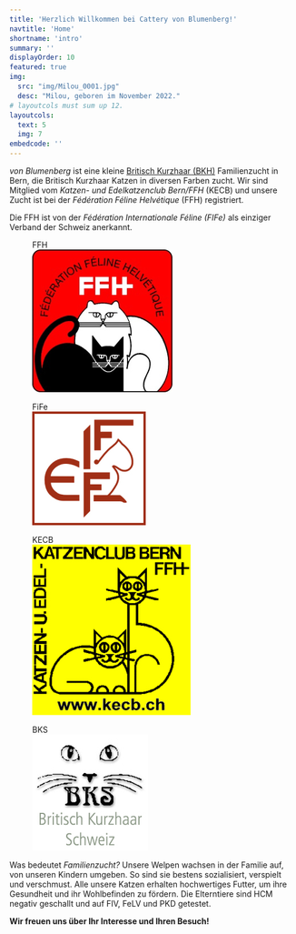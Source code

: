 ```yaml
---
title: 'Herzlich Willkommen bei Cattery von Blumenberg!'
navtitle: 'Home'
shortname: 'intro'
summary: ''
displayOrder: 10
featured: true
img: 
  src: "img/Milou_0001.jpg" 
  desc: "Milou, geboren im November 2022."
# layoutcols must sum up 12.
layoutcols: 
  text: 5
  img: 7
embedcode: ''
---
```


_von Blumenberg_ ist eine kleine <a href="https://fifeweb.org/cats/breeds/british-longhair-shorthair/#:~:text=The%20British%20is%20a%20large,forehead%2C%20round%20tip%20of%20ears." target="_blank">Britisch Kurzhaar (BKH)</a> Familienzucht in Bern, die Britisch Kurzhaar Katzen in diversen Farben zucht.
Wir sind Mitglied vom _Katzen- und Edelkatzenclub Bern/FFH_ (KECB) und unsere Zucht ist bei der _Fédération Féline Helvétique_ (FFH) registriert.

Die FFH ist von der *Fédération Internationale Féline (FIFe)* als einziger Verband der Schweiz anerkannt.

<div class="container bg-light p-2" >
    <div class="row">
            <figure class="col-sm-3">
                <figcaption>FFH</figcaption>
                <a href="https://www.ffh.ch" target="_blank"><img src="img/FFH_Logo_mittel.jpg" class="img-thumbnail" alt=""></a>
            </figure>
            <figure class="col-sm-3">
                <figcaption>FiFe</figcaption>
                <a href="https://fifeweb.org/" target="_blank"><img src="img/Fife_logo_mittel.jpg" class="img-thumbnail" alt=""></a>
            </figure>
            <figure class="col-sm-3">
                <figcaption>KECB</figcaption>
                <a href="https://www.kecb.ch" target="_blank"><img src="img/KECB_Logo_gelb.jpg" class="img-thumbnail" alt=""></a>
            </figure>
            <figure class="col-sm-3">
                <figcaption>BKS</figcaption>
                <a href="https://www.britisch-kurzhaar.org" target="_blank"><img src="img/Logog_BKS.jpg" class="img-thumbnail" alt=""></a>
            </figure>
    </div>
</div>

Was bedeutet _Familienzucht?_ Unsere Welpen wachsen in der Familie auf, von unseren Kindern umgeben. So sind sie bestens sozialisiert, verspielt und verschmust. 
Alle unsere Katzen erhalten hochwertiges Futter, um ihre Gesundheit und ihr Wohlbefinden zu fördern. 
Die Elterntiere sind HCM negativ geschallt und auf FIV, FeLV und PKD getestet.

**Wir freuen uns über Ihr Interesse und Ihren Besuch!**
